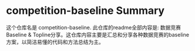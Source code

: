 # competition-baseline Summary

这个仓库名是 competition-baseline. 此仓库的readme全部内容是: 数据竞赛Baseline & Topline分享。这仓库内容主要是汇总和分享各种数据竞赛的baseline方案，以简洁易懂的代码和方法总结为主。